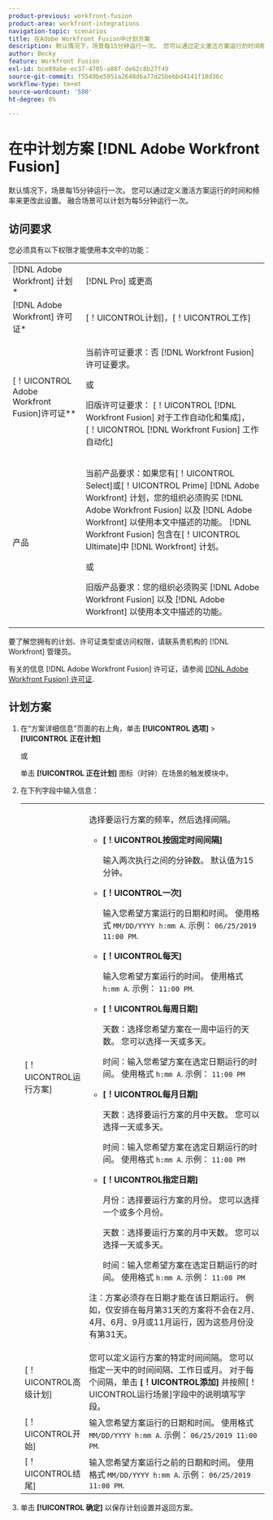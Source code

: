 ```yaml
---
product-previous: workfront-fusion
product-area: workfront-integrations
navigation-topic: scenarios
title: 在Adobe Workfront Fusion中计划方案
description: 默认情况下，场景每15分钟运行一次。 您可以通过定义激活方案运行的时间和频率来更改此设置。
author: Becky
feature: Workfront Fusion
exl-id: bce89abe-ec37-4705-a88f-de62c8b27f49
source-git-commit: f5549be5951a2648d6a77d25bebbd4141f18d36c
workflow-type: tm+mt
source-wordcount: '580'
ht-degree: 0%

---
```


# 在中计划方案 [!DNL Adobe Workfront Fusion]

默认情况下，场景每15分钟运行一次。 您可以通过定义激活方案运行的时间和频率来更改此设置。 融合场景可以计划为每5分钟运行一次。

## 访问要求

您必须具有以下权限才能使用本文中的功能：

<table style="table-layout:auto">   
 <col> 
 <col> 
 <tbody> 
  <tr> 
    <td role="rowheader">[!DNL Adobe Workfront] 计划*</td> 
   <td> <p>[!DNL Pro] 或更高</p> </td> 
  </tr> 
  <tr data-mc-conditions=""> 
   <td role="rowheader">[!DNL Adobe Workfront] 许可证*</td> 
   <td> <p>[！UICONTROL计划]，[！UICONTROL工作]</p> </td> 
  </tr> 
  <tr> 
   <td role="rowheader">[！UICONTROL Adobe Workfront Fusion]许可证**</td> 
  <td>
   <p>当前许可证要求：否 [!DNL Workfront Fusion] 许可证要求。</p>
   <p>或</p>
   <p>旧版许可证要求： [！UICONTROL [!DNL Workfront Fusion] 对于工作自动化和集成]，[！UICONTROL [!DNL Workfront Fusion] 工作自动化]</p>
   </td>    </tr> 
  <tr> 
   <td role="rowheader">产品</td> 
   <td>
   <p>当前产品要求：如果您有[！UICONTROL Select]或[！UICONTROL Prime] [!DNL Adobe Workfront] 计划，您的组织必须购买 [!DNL Adobe Workfront Fusion] 以及 [!DNL Adobe Workfront] 以使用本文中描述的功能。 [!DNL Workfront Fusion] 包含在[！UICONTROL Ultimate]中 [!DNL Workfront] 计划。</p>
   <p>或</p>
   <p>旧版产品要求：您的组织必须购买 [!DNL Adobe Workfront Fusion] 以及 [!DNL Adobe Workfront] 以使用本文中描述的功能。</p>
   </td> 
  </tr> 
 </tbody> 
</table>

要了解您拥有的计划、许可证类型或访问权限，请联系贵机构的 [!DNL Workfront] 管理员。

有关的信息 [!DNL Adobe Workfront Fusion] 许可证，请参阅 [[!DNL Adobe Workfront Fusion] 许可证](../../workfront-fusion/get-started/license-automation-vs-integration.md).

## 计划方案

1. 在“方案详细信息”页面的右上角，单击 **[!UICONTROL 选项]** > **[!UICONTROL 正在计划]**

   或

   单击 **[!UICONTROL 正在计划]** 图标（时钟）在场景的触发模块中。

1. 在下列字段中输入信息：

   <table style="table-layout:auto">   
    <col> 
    <col> 
    <tbody> 
     <tr> 
      <td role="rowheader">[！UICONTROL运行方案]</td> 
      <td> <p>选择要运行方案的频率，然后选择间隔。</p> 
       <ul> 
        <li> <p><strong>[！UICONTROL按固定时间间隔]</strong> </p> <p>输入两次执行之间的分钟数。 默认值为15分钟。</p> </li> 
        <li> <p><strong>[！UICONTROL一次]</strong> </p> <p>输入您希望方案运行的日期和时间。 使用格式 <code>MM/DD/YYYY h:mm A</code>. 示例： <code>06/25/2019 11:00 PM</code>.</p> </li> 
        <li> <p><strong>[！UICONTROL每天]</strong> </p> <p>输入您希望方案运行的时间。 使用格式 <code>h:mm A</code>. 示例： <code>11:00 PM</code>.</p> </li> 
        <li> <p><strong>[！UICONTROL每周日期]</strong> </p> <p>天数：选择您希望方案在一周中运行的天数。 您可以选择一天或多天。</p> <p>时间：输入您希望方案在选定日期运行的时间。 使用格式 <code>h:mm A</code>. 示例： <code>11:00 PM</code></p> </li> 
        <li> <p><strong>[！UICONTROL每月日期]</strong> </p> <p>天数：选择要运行方案的月中天数。 您可以选择一天或多天。</p> <p>时间：输入您希望方案在选定日期运行的时间。 使用格式 <code>h:mm A</code>. 示例： <code>11:00 PM</code></p> </li> 
        <li> <p><strong>[！UICONTROL指定日期]</strong> </p> <p>月份：选择要运行方案的月份。 您可以选择一个或多个月份。</p> <p>天数：选择要运行方案的月中天数。 您可以选择一天或多天。</p> <p>时间：输入您希望方案在选定日期运行的时间。 使用格式 <code>h:mm A</code>. 示例： <code>11:00 PM</code></p> </li> 
       </ul> <p>注：方案必须存在日期才能在该日期运行。 例如，仅安排在每月第31天的方案将不会在2月、4月、6月、9月或11月运行，因为这些月份没有第31天。</p> </td> 
     </tr> 
     <tr> 
      <td role="rowheader">[！UICONTROL高级计划]</td> 
      <td>您可以定义运行方案的特定时间间隔。 您可以指定一天中的时间间隔、工作日或月。 对于每个间隔，单击 <strong>[！UICONTROL添加]</strong> 并按照[！UICONTROL运行场景]字段中的说明填写字段。</td> 
     </tr> 
     <tr> 
      <td role="rowheader">[！UICONTROL开始]</td> 
      <td>输入您希望方案运行的日期和时间。 使用格式 <code>MM/DD/YYYY h:mm A</code>. 示例： <code>06/25/2019 11:00 PM</code>.</td> 
     </tr> 
     <tr> 
      <td role="rowheader">[！UICONTROL结尾]</td> 
      <td>输入您希望方案运行之前的日期和时间。 使用格式 <code>MM/DD/YYYY h:mm A</code>. 示例： <code>06/25/2019 11:00 PM</code>.</td> 
     </tr> 
    </tbody> 
   </table>

1. 单击 **[!UICONTROL 确定]** 以保存计划设置并返回方案。
